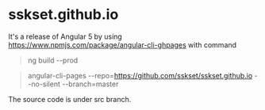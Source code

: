 # sskset.github.io

It's a release of Angular 5 by using https://www.npmjs.com/package/angular-cli-ghpages 
with command

> ng build --prod 

> angular-cli-pages --repo=https://github.com/sskset/sskset.github.io --no-silent --branch=master


The source code is under src branch.
